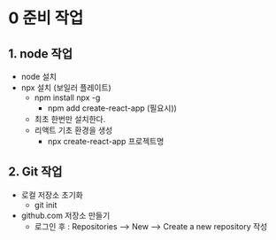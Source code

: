 # 0 준비 작업

## 1. node 작업
- node 설치
- npx 설치 (보일러 플레이트)
  - npm install npx -g
    - npm add create-react-app (필요시))
  - 최초 한번만 설치한다.
  - 리액트 기초 환경을 생성
    - npx create-react-app 프로젝트명

## 2. Git 작업

- 로컬 저장소 초기화
  - git init
- github.com 저장소 만들기
  - 로그인 후 : Repositories --> New --> Create a new repository 작성



